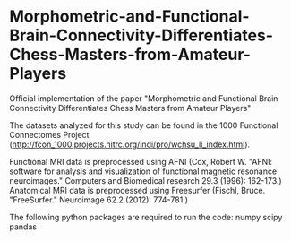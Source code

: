 # Morphometric-and-Functional-Brain-Connectivity-Differentiates-Chess-Masters-from-Amateur-Players
Official implementation of the paper "Morphometric and Functional Brain Connectivity Differentiates Chess Masters from Amateur Players"

The datasets analyzed for this study can be found in the 1000 Functional Connectomes Project (http://fcon_1000.projects.nitrc.org/indi/pro/wchsu_li_index.html).

Functional MRI data is preprocessed using AFNI (Cox, Robert W. "AFNI: software for analysis and visualization of functional magnetic resonance neuroimages." Computers and Biomedical research 29.3 (1996): 162-173.)
Anatomical MRI data is preprocessed using Freesurfer (Fischl, Bruce. "FreeSurfer." Neuroimage 62.2 (2012): 774-781.)

The following python packages are required to run the code:
numpy
scipy
pandas
